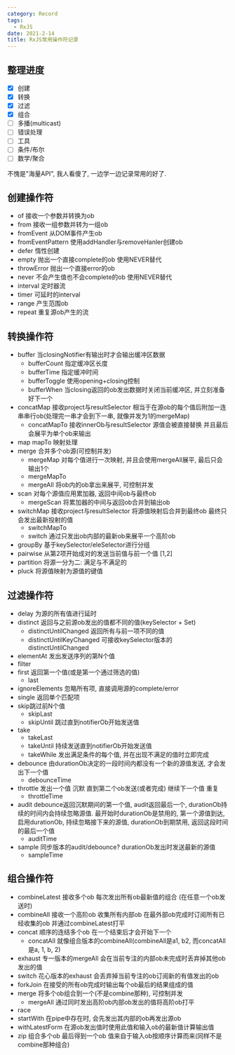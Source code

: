 ```yaml
---
category: Record
tags:
  - RxJS
date: 2021-2-14
title: RxJS常用操作符记录
---
```


## 整理进度

- [x] 创建
- [x] 转换
- [x] 过滤
- [x] 组合
- [ ] 多播(multicast)
- [ ] 错误处理
- [ ] 工具
- [ ] 条件/布尔
- [ ] 数学/聚合

不愧是"海量API", 我人看傻了, 一边学一边记录常用的好了.

## 创建操作符

- of 接收一个参数并转换为ob
- from 接收一组参数并转为一组ob
- fromEvent 从DOM事件产生ob
- fromEventPattern 使用addHandler与removeHanler创建ob
- defer 惰性创建
- empty 抛出一个直接complete的ob 使用NEVER替代
- throwError 抛出一个直接error的ob
- never 不会产生值也不会complete的ob 使用NEVER替代
- interval 定时器流
- timer 可延时的interval
- range 产生范围ob
- repeat 重复源ob产生的流



## 转换操作符

- buffer 当closingNotifier有输出时才会输出缓冲区数据
  - bufferCount 指定缓冲区长度
  - bufferTime 指定缓冲时间
  - bufferToggle 使用opening+closing控制
  - bufferWhen 当closing返回的ob发出数据时关闭当前缓冲区, 并立刻准备好下一个
- concatMap 接收project与resultSelector 相当于在源ob的每个值后附加一连串串行ob(处理完一串才会到下一串, 就像并发为1的mergeMap)
  - concatMapTo 接收innerOb与resultSelector 源值会被直接替换 并且最后会展平为单个ob来输出
- map mapTo 映射处理
- merge 合并多个ob源(可控制并发)
  - mergeMap 对每个值进行一次映射, 并且会使用mergeAll展平, 最后只会输出1个
  - mergeMapTo
  - mergeAll 将ob内的ob拿出来展平, 可控制并发
- scan 对每个源值应用累加器, 返回中间ob与最终ob
  - mergeScan 将累加器的中间与返回ob合并到输出ob
- switchMap 接收project与resultSelector 将源值映射后合并到最终ob 最终只会发出最新投射的值
  - switchMapTo
  - switch 通过只发出ob内部的最新ob来展平一个高阶ob
- groupBy 基于keySelector/eleSelector进行分组
- pairwise 从第2项开始成对的发送当前值与前一个值 [1,2]
- partition 将源一分为二: 满足与不满足的
- pluck 将源值映射为源值的键值



## 过滤操作符

- delay 为源的所有值进行延时
- distinct 返回与之前源ob发出的值都不同的值(keySelector + Set)
  - distinctUntilChanged 返回所有与前一项不同的值
  - distinctUntilKeyChanged  可接收keySelector版本的distinctUntilChanged 
- elementAt 发出发送序列的第N个值
- filter
- first 返回第一个值(或是第一个通过筛选的值)
  - last
- ignoreElements  忽略所有项, 直接调用源的complete/error
- single  返回单个匹配项
- skip跳过前N个值
  - skipLast
  - skipUntil 跳过直到notifierOb开始发送值
- take
  - takeLast
  - takeUntil 持续发送直到notifierOb开始发送值
  - takeWhile 发出满足条件的每个值, 并在出现不满足的值时立即完成
- debounce 由durationOb决定的一段时间内都没有一个新的源值发送, 才会发出下一个值
  - debounceTime
- throttle 发出一个值 沉默 直到第二个ob发送(或者完成) 继续下一个值 重复
  - throttleTime
- audit debounce返回沉默期间的第一个值, audit返回最后一个, durationOb持续的时间内会持续忽略源值. 最开始时durationOb是禁用的, 第一个源值到达, 启用durationOb, 持续忽略接下来的源值, durationOb到期禁用, 返回这段时间的最后一个值
  - auditTime
- sample 同步版本的audit/debounce? durationOb发出时发送最新的源值
  - sampleTime



## 组合操作符

- combineLatest 接收多个ob 每次发出所有ob最新值的组合 (在任意一个ob发送时)
- combineAll 接收一个高阶ob 收集所有内部ob 在最外部ob完成时订阅所有已经收集的ob 并通过combineLatest打平
- concat 顺序的连结多个ob 在一个结束后才会开始下一个
  - concatAll 就像组合版本的combineAll(combineAll是a1, b2, 而concatAll是a, 1, b, 2)
- exhaust 专一版本的mergeAll 会在当前专注的内部ob未完成时丢弃掉其他ob发出的值
- switch 花心版本的exhaust 会丢弃掉当前专注的ob订阅新的有值发出的ob
- forkJoin 在接受的所有ob完成时输出每个ob最后的结果组成的值
- merge 将多个ob组合到一个(不是combine那种), 可控制并发
  - mergeAll 通过同时发出高阶ob内部ob发出的值将高阶ob打平
- race
- startWith 在pipe中存在时, 会先发出其内部的ob再发出源ob
- withLatestForm 在源ob发出值时使用此值和输入ob的最新值计算输出值
- zip 组合多个ob 最后得到一个ob 值来自于输入ob按顺序计算而来(同样不是combine那种组合)

